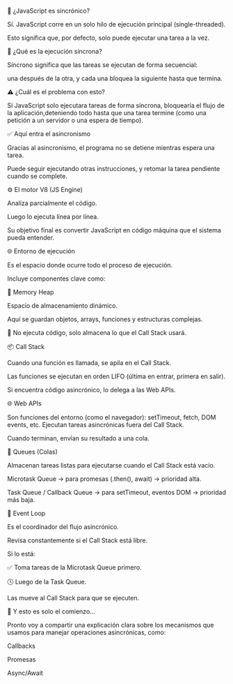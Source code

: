 
📌 ¿JavaScript es sincrónico?

Sí. JavaScript corre en un solo hilo de ejecución principal (single-threaded).

 Esto significa que, por defecto, solo puede ejecutar una tarea a la vez.



🔄 ¿Qué es la ejecución síncrona?

Síncrono significa que las tareas se ejecutan de forma secuencial:

 una después de la otra, y cada una bloquea la siguiente hasta que termina.



⚠️ ¿Cuál es el problema con esto?

Si JavaScript solo ejecutara tareas de forma síncrona, bloquearía el flujo de la aplicación,deteniendo todo hasta que una tarea termine (como una petición a un servidor o una espera de tiempo).



✅ Aquí entra el asincronismo

Gracias al asincronismo, el programa no se detiene mientras espera una tarea.

 Puede seguir ejecutando otras instrucciones, y retomar la tarea pendiente cuando se complete.



⚙️ El motor V8 (JS Engine)

Analiza parcialmente el código.

Luego lo ejecuta línea por línea.

Su objetivo final es convertir JavaScript en código máquina que el sistema pueda entender.



🌐 Entorno de ejecución

Es el espacio donde ocurre todo el proceso de ejecución.

 Incluye componentes clave como:



🧠 Memory Heap

Espacio de almacenamiento dinámico.

Aquí se guardan objetos, arrays, funciones y estructuras complejas.

📌 No ejecuta código, solo almacena lo que el Call Stack usará.



📦 Call Stack

Cuando una función es llamada, se apila en el Call Stack.

Las funciones se ejecutan en orden LIFO (última en entrar, primera en salir).

Si encuentra código asincrónico, lo delega a las Web APIs.



🌐 Web APIs

Son funciones del entorno (como el navegador): setTimeout, fetch, DOM events, etc. Ejecutan tareas asincrónicas fuera del Call Stack.

Cuando terminan, envían su resultado a una cola.



📨 Queues (Colas)

Almacenan tareas listas para ejecutarse cuando el Call Stack está vacío.

Microtask Queue → para promesas (.then(), await) → prioridad alta.

Task Queue / Callback Queue → para setTimeout, eventos DOM → prioridad más baja.



🔁 Event Loop

Es el coordinador del flujo asincrónico.

Revisa constantemente si el Call Stack está libre.



Si lo está:

✅ Toma tareas de la Microtask Queue primero.

🕓 Luego de la Task Queue.

Las mueve al Call Stack para que se ejecuten.



🧭 Y esto es solo el comienzo...

Pronto voy a compartir una explicación clara sobre los mecanismos que usamos para manejar operaciones asincrónicas, como:

Callbacks

Promesas

Async/Await

